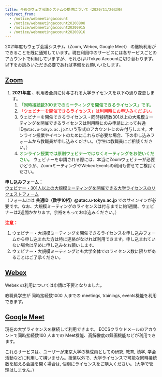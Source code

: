 ```yaml
---
title: 今後のウェブ会議システムの提供について（2020/11/20以降）
redirect_from:
  - /notice/webmeetingaccount
  - /notice/webmeetingaccount20200808
  - /notice/webmeetingaccount20200915
  - /notice/webmeetingaccount20200916
---
```


2021年度もウェブ会議システム（Zoom, Webex, Google Meet） の継続利用ができることを既に通知しています。現在利用中のサービスには各サービスごとのアカウントで利用していますが、それらはUTokyo Accountに切り替わります。以下をお読みいただき必要であれば準備をお願いいたします。

## [Zoom](/zoom/)

1. **2021年度** 、利用者全員に付与される大学ライセンスを以下の通り変更します。
	1. <span style="color: green;">「同時接続数300までのミーティングを開催できるライセンス」です。</span>
	1. <span style="color: red;"> 「ウェビナーを開催できるライセンス」は利用時にお申込みください。</span>
	1. ウェビナーを開催できるライセンス・同時接続数301以上の大規模ミーティングを開催できるライセンスは利用時にのみ申請によって共通ID`@utac.u-tokyo.ac.jp`という形式のアカウントにのみ付与します。オンライン授業やイベントのためにこれらが必要な場合、下の申し込みフォームから教職員が申し込みください。（学生は教職員にご相談ください。）
	1. <span style="color: green;">オンライン授業では原則ウェビナーではなくミーティングをお使いください。</span> ウェビナーを申請される際には、本当にZoomウェビナーが必要かどうか、ZoomミーティングやWebex Eventsの利用も併せてご検討ください。

**申し込みフォーム：**　<br>
<a href="https://forms.office.com/Pages/ResponsePage.aspx?id=T6978HAr10eaAgh1yvlMhAOryJfPzL1FjzXqqqmbJCVUNFdHNUlYR1ZFNkdSUTRGVVBPWVc3NlRYTC4u" target="_blank" rel="noopener">ウェビナー・301人以上の大規模ミーティングを開催できる大学ライセンスのリクエストフォーム</a> <br>
（フォームには **共通ID（数字10桁）@utac.u-tokyo.ac.jp** でのサインインが必要です。なお、大規模ミーティングのライセンスは付与までに約1週間、ウェビナーは2週間かかります。余裕をもってお申込みください。）

**<span style="color: red;">注意：</span>**　<br>
1. ウェビナー・大規模ミーティングを開催できるライセンスを申し込みフォームから申し込まれた方は特に連絡がなければ利用できます。申し込まれていない場合は早めに申し込みをお願いします。
1. ウェビナー・大規模ミーティングとも大学全体でのライセンス数に限りがあることはご了承ください。

## [Webex](/webex/)

Webex の利用については申請は不要となりました。

教職員学生が 同時接続数1000 人までの meetings, trainings, events機能を利用できます。

## [Google Meet](/google/meet/)

現在の大学ライセンスを継続して利用できます。 ECCSクラウドメールのアカウントで同時接続数100 人までの Meet機能、高解像度の録画機能などが利用できます。

これらサービスは、ユーザーが東京大学の構成員としての研究, 教育, 勉学, 学会活動などに利用して構いません。授業以外で、大学ライセンスで可能な同時接続数を超える会議を開く場合は, 個別にライセンスをご購入ください。（大学で管理はしません。）
